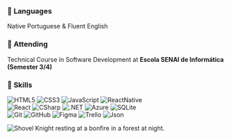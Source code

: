### 💬 **Languages**
 Native Portuguese & Fluent English
### 📖 **Attending**
 Technical Course in Software Development at **Escola SENAI de Informática (Semester 3/4)**
### 🧠 **Skills**
<div>
 <img alt="HTML5" src="https://img.shields.io/badge/HTML5-E34F26?style=for-the-badge&logo=html5&logoColor=white">
 <img alt="CSS3" src="https://img.shields.io/badge/CSS3-1572B6?style=for-the-badge&logo=css3&logoColor=white">
 <img alt="JavaScript" src="https://img.shields.io/badge/JavaScript-323330?style=for-the-badge&logo=javascript&logoColor=F7DF1E">
 <img alt="ReactNative" src="https://img.shields.io/badge/React_Native-20232A?style=for-the-badge&logo=react&logoColor=61DAFB">
</div>
<div>
 <img alt="React" src="https://img.shields.io/badge/React-20232A?style=for-the-badge&logo=react&logoColor=61DAFB">
 <img alt="CSharp" src="https://img.shields.io/badge/C%23-239120?style=for-the-badge&logo=csharp&logoColor=white">
 <img alt=".NET" src="https://img.shields.io/badge/.NET-512BD4?style=for-the-badge&logo=dotnet&logoColor=white">
 <img alt="Azure" src="https://img.shields.io/badge/microsoft%20azure-0089D6?style=for-the-badge&logo=microsoft-azure&logoColor=white">
 <img alt="SQLite" src="https://img.shields.io/badge/Sqlite-003B57?style=for-the-badge&logo=sqlite&logoColor=white">
</div>
<div>
 <img alt="Git" src="https://img.shields.io/badge/GIT-E44C30?style=for-the-badge&logo=git&logoColor=white">
 <img alt="GitHub" src="https://img.shields.io/badge/GitHub-100000?style=for-the-badge&logo=github&logoColor=white">
 <img alt="Figma" src="https://img.shields.io/badge/Figma-F24E1E?style=for-the-badge&logo=figma&logoColor=white">
 <img alt="Trello" src="https://img.shields.io/badge/Trello-0052CC?style=for-the-badge&logo=trello&logoColor=white">
 <img alt="Json" src="https://img.shields.io/badge/json-5E5C5C?style=for-the-badge&logo=json&logoColor=white">
</div>


![Shovel Knight resting at a bonfire in a forest at night.](https://github.com/Richard-Felintro/Richard-Felintro/assets/96843832/60b7136c-1b4a-4ccd-8316-e147430ddba0)
